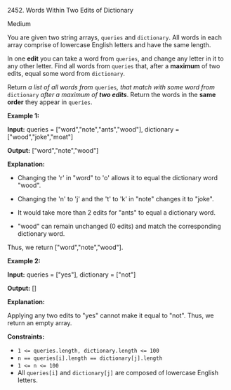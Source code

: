 2452\. Words Within Two Edits of Dictionary

Medium

You are given two string arrays, `queries` and `dictionary`. All words in each array comprise of lowercase English letters and have the same length.

In one **edit** you can take a word from `queries`, and change any letter in it to any other letter. Find all words from `queries` that, after a **maximum** of two edits, equal some word from `dictionary`.

Return _a list of all words from_ `queries`_,_ _that match with some word from_ `dictionary` _after a maximum of **two edits**_. Return the words in the **same order** they appear in `queries`.

**Example 1:**

**Input:** queries = ["word","note","ants","wood"], dictionary = ["wood","joke","moat"]

**Output:** ["word","note","wood"]

**Explanation:**

- Changing the 'r' in "word" to 'o' allows it to equal the dictionary word "wood".

- Changing the 'n' to 'j' and the 't' to 'k' in "note" changes it to "joke".

- It would take more than 2 edits for "ants" to equal a dictionary word.

- "wood" can remain unchanged (0 edits) and match the corresponding dictionary word.

Thus, we return ["word","note","wood"].

**Example 2:**

**Input:** queries = ["yes"], dictionary = ["not"]

**Output:** []

**Explanation:**

Applying any two edits to "yes" cannot make it equal to "not". Thus, we return an empty array.

**Constraints:**

*   `1 <= queries.length, dictionary.length <= 100`
*   `n == queries[i].length == dictionary[j].length`
*   `1 <= n <= 100`
*   All `queries[i]` and `dictionary[j]` are composed of lowercase English letters.
